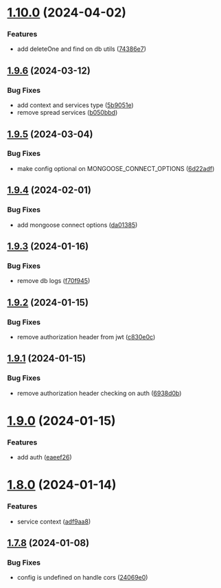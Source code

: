 # [1.10.0](https://github.com/mavvy22/miniserver/compare/v1.9.6...v1.10.0) (2024-04-02)


### Features

* add deleteOne and find on db utils ([74386e7](https://github.com/mavvy22/miniserver/commit/74386e71763032411dc24c8d6eb4c65979db792c))

## [1.9.6](https://github.com/mavvy22/miniserver/compare/v1.9.5...v1.9.6) (2024-03-12)


### Bug Fixes

* add context and services type ([5b9051e](https://github.com/mavvy22/miniserver/commit/5b9051e90b613ed551ebebdf1a9028d042202736))
* remove spread services ([b050bbd](https://github.com/mavvy22/miniserver/commit/b050bbd6fa6a79564fb3fab23d9971865a6b31b4))

## [1.9.5](https://github.com/mavvy22/miniserver/compare/v1.9.4...v1.9.5) (2024-03-04)


### Bug Fixes

* make config optional on MONGOOSE_CONNECT_OPTIONS ([6d22adf](https://github.com/mavvy22/miniserver/commit/6d22adf2e957c2f734b19a5f8c2a7e8284b8e61b))

## [1.9.4](https://github.com/mavvy22/miniserver/compare/v1.9.3...v1.9.4) (2024-02-01)


### Bug Fixes

* add mongoose connect options ([da01385](https://github.com/mavvy22/miniserver/commit/da01385090eace116e4365b24ca914c9d976e10d))

## [1.9.3](https://github.com/mavvy22/miniserver/compare/v1.9.2...v1.9.3) (2024-01-16)


### Bug Fixes

* remove db logs ([f70f945](https://github.com/mavvy22/miniserver/commit/f70f94506f44d1cb2d71df61b2766e5a168fccf4))

## [1.9.2](https://github.com/mavvy22/miniserver/compare/v1.9.1...v1.9.2) (2024-01-15)


### Bug Fixes

* remove authorization header from jwt ([c830e0c](https://github.com/mavvy22/miniserver/commit/c830e0c430a147d7d1342565ce88c31d4336c9e6))

## [1.9.1](https://github.com/mavvy22/miniserver/compare/v1.9.0...v1.9.1) (2024-01-15)


### Bug Fixes

* remove authorization header checking on auth ([6938d0b](https://github.com/mavvy22/miniserver/commit/6938d0b218dede5d804f5c7bc343c79bd235ddc5))

# [1.9.0](https://github.com/mavvy22/miniserver/compare/v1.8.0...v1.9.0) (2024-01-15)


### Features

* add auth ([eaeef26](https://github.com/mavvy22/miniserver/commit/eaeef265a230ccbf74120f6b6c5b4d7da309da7d))

# [1.8.0](https://github.com/mavvy22/miniserver/compare/v1.7.8...v1.8.0) (2024-01-14)


### Features

* service context ([adf9aa8](https://github.com/mavvy22/miniserver/commit/adf9aa84c7745b81447d5093ee3bc7e4fb74ddb1))

## [1.7.8](https://github.com/mavvy22/miniserver/compare/v1.7.7...v1.7.8) (2024-01-08)


### Bug Fixes

* config is undefined on handle cors ([24069e0](https://github.com/mavvy22/miniserver/commit/24069e00446e2e1107403930ac995dfffece6def))
